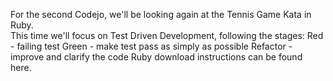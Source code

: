 For the second Codejo, we'll be looking again at the Tennis Game Kata in Ruby.  
This time we'll focus on Test Driven Development, following the stages:
Red - failing test
Green - make test pass as simply as possible
Refactor - improve and clarify the code
Ruby download instructions can be found here.